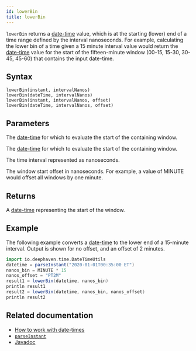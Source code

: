 ```yaml
---
id: lowerBin
title: lowerBin
---
```


`lowerBin` returns a [date-time](../../query-language/types/date-time.md) value, which is at the starting (lower) end of a time range defined by the interval nanoseconds. For example, calculating the lower bin of a time given a 15 minute interval value would return the [date-time](../../query-language/types/date-time.md) value for the start of the fifteen-minute window (00-15, 15-30, 30-45, 45-60) that contains the input date-time.

## Syntax

```
lowerBin(instant, intervalNanos)
lowerBin(dateTime, intervalNanos)
lowerBin(instant, intervalNanos, offset)
lowerBin(dateTime, intervalNanos, offset)
```

## Parameters

<ParamTable>
<Param name="instant" type="Instant">

The [date-time](../../query-language/types/date-time.md) for which to evaluate the start of the containing window.

</Param>
<Param name="dateTime" type="ZonedDateTime">

The [date-time](../../query-language/types/date-time.md) for which to evaluate the start of the containing window.

</Param>
<Param name="intervalNanos" type="long">

The time interval represented as nanoseconds.

</Param>
<Param name="offset" type="long">

The window start offset in nanoseconds. For example, a value of MINUTE would offset all windows by one minute.

</Param>
</ParamTable>

## Returns

A [date-time](../../query-language/types/date-time.md) representing the start of the window.

## Example

The following example converts a [date-time](../../query-language/types/date-time.md) to the lower end of a 15-minute interval. Output is shown for no offset, and an offset of 2 minutes.

<!-- TODO: Add test back in (there is currently some weird bug) -->

```groovy skip-test
import io.deephaven.time.DateTimeUtils
datetime = parseInstant("2020-01-01T00:35:00 ET")
nanos_bin = MINUTE * 15
nanos_offset = "PT2M"
result1 = lowerBin(datetime, nanos_bin)
println result1
result2 = lowerBin(datetime, nanos_bin, nanos_offset)
println result2
```

## Related documentation

- [How to work with date-times](../../../how-to-guides/work-with-date-time.md)
- [`parseInstant`](./parseInstant.md)
- [Javadoc](<https://deephaven.io/core/javadoc/io/deephaven/time/DateTimeUtils.html#lowerBin(java.time.ZonedDateTime,long)>)
